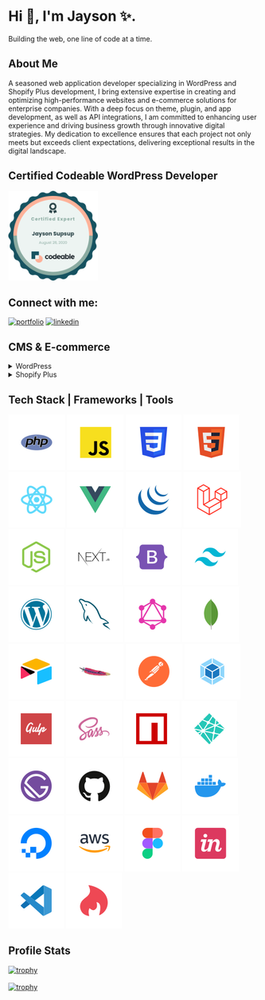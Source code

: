 # Hi 👋, I'm Jayson ✨. 

Building the web, one line of code at a time.

## About Me
A seasoned web application developer specializing in WordPress and Shopify Plus development, I bring extensive expertise in creating and optimizing high-performance websites and e-commerce solutions for enterprise companies. With a deep focus on theme, plugin, and app development, as well as API integrations, I am committed to enhancing user experience and driving business growth through innovative digital strategies. My dedication to excellence ensures that each project not only meets but exceeds client expectations, delivering exceptional results in the digital landscape.

## Certified Codeable WordPress Developer
<!-- [![codeable](/assets/codeable-badge.png)](https://www.credential.net/9a22c858-9cb4-4be5-9ce8-d2488a4245a5) -->
 <a href="https://www.credential.net/9a22c858-9cb4-4be5-9ce8-d2488a4245a5">
  <img src="/assets/codeable-badge.png" alt="codeable" width="180px">
</a>


## Connect with me:  
[![portfolio](https://img.shields.io/badge/website-000?style=for-the-badge&logo=ko-fi&logoColor=white)](https://jsdigital.tech/)
[![linkedin](https://img.shields.io/badge/linkedin-0A66C2?style=for-the-badge&logo=linkedin&logoColor=white)](https://linkedin.com/in/jaysonsupsup)
   

## CMS & E-commerce
 
<details> 
<summary>WordPress</summary>
<ul>
<li>Full Site Editing (FSE)</li>
<li>Gutenberg</li>
<li>Underscoretw</li>
<li>Underscores</li>
<li>Understrap</li>
<li>Roots Sage</li>
<li>them.es</li>
<li>Genesis Framework</li>
<li>Advanced Custom Fields</li>
<li>Custom Post Type UI</li>
<li>WPML</li>
<li>Woocommerce</li>
<li>Gravity Forms</li>
<li>Contact Form 7</li>
<li>Yoast SEO</li>
<li>Visual Composer</li>
<li>WP Bakery</li>
<li>Beaver Builder</li>
<li>Elementor</li>
<li>Divi</li>
<li>Live Composer</li>
<li>Themify Builder </li>
</ul>

</details> 
  
<details>
<summary>Shopify Plus</summary>
<ul>
<li>Liquid</li>
<li>Headless (Hydrogen & Oxygen)</li>
<li>Checkout Extensibility</li>
<li>Shopify APIs (Storefront, Ajax, GraphQL Admin, REST Admin)</li>
<li>Shopify CLI </li>
<li>B2B</li>
</ul>
</details> 

## Tech Stack | Frameworks | Tools 
[![php](/assets/images/php.svg)](#)
[![javascript](/assets/images/javascript.svg)](#)
[![css](/assets/images/css.svg)](#) 
[![html5](/assets/images/html5.svg)](#) 
[![reactjs](/assets/images/reactjs.svg)](#) 
[![vuejs](/assets/images/vuejs.svg)](#) 
[![jquery](/assets/images/jquery.svg)](#) 
[![laravel](/assets/images/laravel.svg)](#) 
[![nodejs](/assets/images/nodejs.svg)](#) 
[![nextjs](/assets/images/nextjs.svg)](#) 
[![bootstrap](/assets/images/bootstrap.svg)](#) 
[![tailwind](/assets/images/tailwind.svg)](#) 
[![wordpress](/assets/images/wordpress.svg)](#) 
[![mysql](/assets/images/mysql.svg)](#) 
[![graphql](/assets/images/graphql.svg)](#) 
[![mongodb](/assets/images/mongodb.svg)](#) 
[![airtable](/assets/images/airtable.svg)](#) 
[![apache](/assets/images/apache.svg)](#)
[![postman](/assets/images/postman.svg)](#) 
[![webpack](/assets/images/webpack.svg)](#) 
[![gulp](/assets/images/gulp.svg)](#) 
[![sass](/assets/images/sass.svg)](#) 
[![npm](/assets/images/npm.svg)](#) 
[![netlify](/assets/images/netlify.svg)](#) 
[![gatsby](/assets/images/gatsby.svg)](#) 
[![github](/assets/images/github.svg)](#) 
[![gitlab](/assets/images/gitlab.svg)](#) 
[![docker](/assets/images/docker.svg)](#) 
[![digitalocean](/assets/images/digitalocean.svg)](#) 
[![aws](/assets/images/aws.svg)](#) 
[![figma](/assets/images/figma.svg)](#) 
[![invision](/assets/images/invision.svg)](#) 
[![visualstudio](/assets/images/visualstudio.svg)](#) 
[![hotjar](/assets/images/hotjar.svg)](#) 

  
## Profile Stats
[![trophy](https://github-profile-trophy.vercel.app/?username=jaykgeek888&theme=onedark&column=5&margin-h=10&margin-w=10)](#)   
<br>
[![trophy](https://github-readme-streak-stats.herokuapp.com/?user=jaykgeek888&)](#)   

 